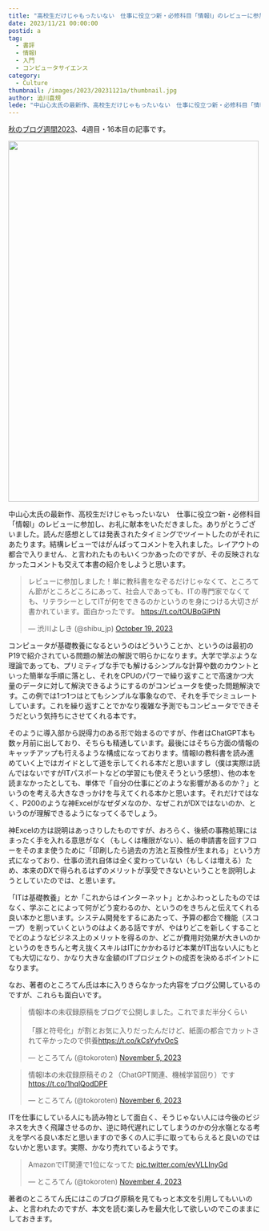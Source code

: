 ```yaml
---
title: "高校生だけじゃもったいない　仕事に役立つ新・必修科目「情報Ⅰ」のレビューに参加しました"
date: 2023/11/21 00:00:00
postid: a
tag:
  - 書評
  - 情報Ⅰ
  - 入門
  - コンピュータサイエンス
category:
  - Culture
thumbnail: /images/2023/20231121a/thumbnail.jpg
author: 澁川喜規
lede: "中山心太氏の最新作、高校生だけじゃもったいない　仕事に役立つ新・必修科目「情報Ⅰ」のレビューに参加し、お礼に献本をいただきました。"
---
```


[秋のブログ週間2023](/articles/20231030a/)、4週目・16本目の記事です。

<a href="https://www.amazon.co.jp/dp/4569855318">
<img src="/images/2023/20231121a/81p3z6gOFlL._SL1500_.jpg" alt="" width="500" height="719">
</a>

中山心太氏の最新作、高校生だけじゃもったいない　仕事に役立つ新・必修科目「情報Ⅰ」のレビューに参加し、お礼に献本をいただきました。ありがとうございました。読んだ感想としては発表されたタイミングでツイートしたのがそれにあたります。結構レビューではがんばってコメントを入れました。レイアウトの都合で入りません、と言われたものもいくつかあったのですが、その反映されなかったコメントも交えて本書の紹介をしようと思います。

<blockquote class="twitter-tweet"><p lang="ja" dir="ltr">レビューに参加しました！単に教科書をなぞるだけじゃなくて、ところてん節がところどころにあって、社会人であっても、ITの専門家でなくても、リテラシーとしてITが何をできるのかというのを身につける大切さが書かれています。面白かったです。 <a href="https://t.co/tOUBpGiPtN">https://t.co/tOUBpGiPtN</a></p>&mdash; 渋川よしき (@shibu_jp) <a href="https://twitter.com/shibu_jp/status/1714969014127210913?ref_src=twsrc%5Etfw">October 19, 2023</a></blockquote> <script async src="https://platform.twitter.com/widgets.js" charset="utf-8"></script>

コンピュータが基礎教養になるというのはどういうことか、というのは最初のP19で紹介されている問題の解法の解説で明らかになります。大学で学ぶような理論であっても、プリミティブな手でも解けるシンプルな計算や数のカウントといった簡単な手順に落とし、それをCPUのパワーで繰り返すことで高速かつ大量のデータに対して解決できるようにするのがコンピュータを使った問題解決です。この例では1つ1つはとてもシンプルな事象なので、それを手でシミュレートしています。これを繰り返すことでかなり複雑な予測でもコンピュータでできそうだという気持ちにさせてくれる本です。

そのように導入部から説得力のある形で始まるのですが、作者はChatGPT本も数ヶ月前に出しており、そちらも精通しています。最後にはそちら方面の情報のキャッチアップも行えるような構成になっております。情報Iの教科書を読み進めていく上ではガイドとして道を示してくれる本だと思いますし（僕は実際は読んではないですがITパスポートなどの学習にも使えそうという感想）、他の本を読まなかったとしても、単体で「自分の仕事にどのような影響があるのか？」というのを考える大きなきっかけを与えてくれる本かと思います。それだけではなく、P200のような神Excelがなぜダメなのか、なぜこれがDXではないのか、というのが理解できるようになってくるでしょう。

神Excelの方は説明はあっさりしたものですが、おろらく、後続の事務処理にはまったく手を入れる意思がなく（もしくは権限がない）、紙の申請書を回すフローをそのまま使うために「印刷したら過去の方法と互換性が生まれる」という方式になっており、仕事の流れ自体は全く変わっていない（もしくは増える）ため、本来のDXで得られるはずのメリットが享受できないということを説明しようとしていたのでは、と思います。

「ITは基礎教養」とか「これからはインターネット」とかふわっとしたものではなく、学ぶことによって何がどう変わるのか、というのをきちんと伝えてくれる良い本かと思います。システム開発をするにあたって、予算の都合で機能（スコープ）を削っていくというのはよくある話ですが、やはりどこを新しくすることでどのようなビジネス上のメリットを得るのか、どこが費用対効果が大きいのかというのをきちんと考え抜くスキルはITにかかわるけど本業がIT出ない人にもとても大切になり、かなり大きな金額のITプロジェクトの成否を決めるポイントになります。

なお、著者のところてん氏は本に入りきらなかった内容をブログ公開しているのですが、これらも面白いです。

<blockquote class="twitter-tweet"><p lang="ja" dir="ltr">情報I本の未収録原稿をブログで公開しました。これでまだ半分くらい<br><br>「豚と符号化」が割とお気に入りだったんだけど、紙面の都合でカットされて辛かったので供養<a href="https://t.co/kCsYyfvOcS">https://t.co/kCsYyfvOcS</a></p>&mdash; ところてん (@tokoroten) <a href="https://twitter.com/tokoroten/status/1721189428692127921?ref_src=twsrc%5Etfw">November 5, 2023</a></blockquote>

<blockquote class="twitter-tweet"><p lang="ja" dir="ltr">情報I本の未収録原稿その２（ChatGPT関連、機械学習回り）です<a href="https://t.co/1hqlQodDPF">https://t.co/1hqlQodDPF</a></p>&mdash; ところてん (@tokoroten) <a href="https://twitter.com/tokoroten/status/1721527135293116850?ref_src=twsrc%5Etfw">November 6, 2023</a></blockquote>

ITを仕事にしている人にも読み物として面白く、そうじゃない人には今後のビジネスを大きく飛躍させるのか、逆に時代遅れにしてしまうのかの分水嶺となる考えを学べる良い本だと思いますので多くの人に手に取ってもらえると良いのではないかと思います。実際、かなり売れているようです。

<blockquote class="twitter-tweet"><p lang="ja" dir="ltr">AmazonでIT関連で1位になってた <a href="https://t.co/evVLLInyGd">pic.twitter.com/evVLLInyGd</a></p>&mdash; ところてん (@tokoroten) <a href="https://twitter.com/tokoroten/status/1720646425405710838?ref_src=twsrc%5Etfw">November 4, 2023</a></blockquote>

著者のところてん氏にはこのブログ原稿を見てもっと本文を引用してもいいのよ、と言われたのですが、本文を読む楽しみを最大化して欲しいのでこのままにしておきます。
